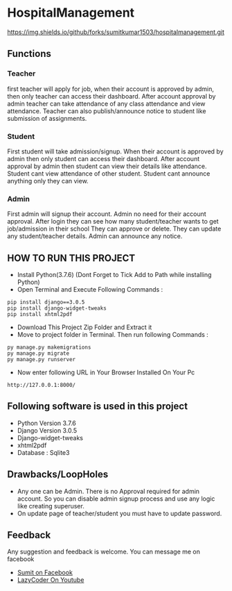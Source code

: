 # HospitalManagement


https://img.shields.io/github/forks/sumitkumar1503/hospitalmanagement.git


## Functions
### Teacher
first teacher will apply for job, when their account is approved by admin, then only teacher can access their dashboard.
After account approval by admin teacher can take attendance of any class attendance and view attendance.
Teacher can also publish/announce notice to student like submission of assignments.

### Student
First student will take admission/signup.
When their account is approved by admin then only student can access their dashboard.
After account approval by admin then student can view their details like attendance.
Student cant view attendance of other student.
Student cant announce anything only they can view.

### Admin
First admin will signup their account.
Admin no need for their account approval.
After login they can see how many student/teacher wants to get job/admission in their school
They can approve or delete.
They can update any student/teacher details.
Admin can announce any notice.




## HOW TO RUN THIS PROJECT
- Install Python(3.7.6) (Dont Forget to Tick Add to Path while installing Python)
- Open Terminal and Execute Following Commands :
```
pip install django==3.0.5
pip install django-widget-tweaks
pip install xhtml2pdf
```
- Download This Project Zip Folder and Extract it
- Move to project folder in Terminal. Then run following Commands :
```
py manage.py makemigrations
py manage.py migrate
py manage.py runserver
```
- Now enter following URL in Your Browser Installed On Your Pc
```
http://127.0.0.1:8000/
```

## Following software is used in this project
- Python Version 3.7.6
- Django Version 3.0.5
- Django-widget-tweaks
- xhtml2pdf
- Database : Sqlite3

## Drawbacks/LoopHoles
- Any one can be Admin. There is no Approval required for admin account. So you can disable admin signup process and use any logic like creating superuser.
- On update page of teacher/student you must have to update password.


## Feedback
Any suggestion and feedback is welcome. You can message me on facebook
- [Sumit on Facebook](https://fb.com/sumit.luv)
- [LazyCoder On Youtube](https://youtube.com/lazycoders)
